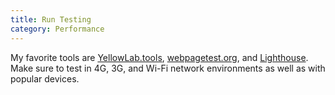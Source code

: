 ```yaml
---
title: Run Testing
category: Performance
---
```

My favorite tools are [YellowLab.tools](http://yellowlab.tools/), [webpagetest.org](http://www.webpagetest.org/), and [Lighthouse](https://developers.google.com/web/tools/lighthouse/). Make sure to test in 4G, 3G, and Wi-Fi network environments as well as with popular devices. 
